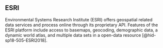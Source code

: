ESRI
----

Environmental Systems Research Institute (ESRI) offers geospatial
related data services and process online through its proprietary API.
Features of the ESRI platform include access to basemaps, geocoding,
demographic data, a dynamic world atlas, and multiple data sets in a
open-data resource [@hid-sp18-505-ESRI2018].
